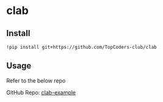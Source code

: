 # clab

## Install

```
!pip install git+https://github.com/TopCoders-club/clab
```

## Usage

Refer to the below repo

GitHub Repo: [clab-example](https://github.com/dvlp-jrs/clab_example)
